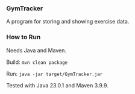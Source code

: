 ### GymTracker

A program for storing and showing exercise data.

### How to Run

Needs Java and Maven.

Build:
`mvn clean package`

Run:
`java -jar target/GymTracker.jar`

Tested with Java 23.0.1 and Maven 3.9.9.
